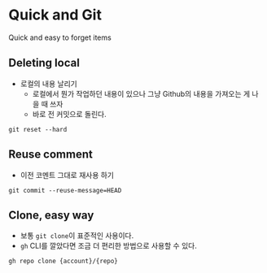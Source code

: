 # Quick and Git 
Quick and easy to forget items 

## Deleting local 

+ 로컬의 내용 날리기 
  + 로컬에서 뭔가 작업하던 내용이 있으나 그냥 Github의 내용을 가져오는 게 나을 때 쓰자 
  + 바로 전 커밋으로 돌린다. 

```shell
git reset --hard 
```

## Reuse comment 

+ 이전 코멘트 그대로 재사용 하기 

```shell
git commit --reuse-message=HEAD
```

## Clone, easy way 

+ 보통 `git clone`이 표준적인 사용이다. 
+ `gh` CLI를 깔았다면 조금 더 편리한 방법으로 사용할 수 있다. 

```shell
gh repo clone {account}/{repo}
```